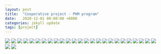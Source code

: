 ```yaml
---
layout: post
title:  "Cooperative project - PHM program"
date:   2020-12-01 00:00:00 +0800
categories: jekyll update
tags: [project]
---
```

![](https://github.com/nshawn4675/nshawn4675.github.io/blob/master/_pic/PHM_program_01.jpg?raw=true)
![](https://github.com/nshawn4675/nshawn4675.github.io/blob/master/_pic/PHM_program_02.jpg?raw=true)
![](https://github.com/nshawn4675/nshawn4675.github.io/blob/master/_pic/PHM_program_03.jpg?raw=true)
![](https://github.com/nshawn4675/nshawn4675.github.io/blob/master/_pic/PHM_program_04.jpg?raw=true)
![](https://github.com/nshawn4675/nshawn4675.github.io/blob/master/_pic/PHM_program_05.jpg?raw=true)
![](https://github.com/nshawn4675/nshawn4675.github.io/blob/master/_pic/PHM_program_06.jpg?raw=true)
![](https://github.com/nshawn4675/nshawn4675.github.io/blob/master/_pic/PHM_program_07.jpg?raw=true)
![](https://github.com/nshawn4675/nshawn4675.github.io/blob/master/_pic/PHM_program_08.jpg?raw=true)
![](https://github.com/nshawn4675/nshawn4675.github.io/blob/master/_pic/PHM_program_09.jpg?raw=true)
![](https://github.com/nshawn4675/nshawn4675.github.io/blob/master/_pic/PHM_program_10.jpg?raw=true)
![](https://github.com/nshawn4675/nshawn4675.github.io/blob/master/_pic/PHM_program_11.jpg?raw=true)
![](https://github.com/nshawn4675/nshawn4675.github.io/blob/master/_pic/PHM_program_12.jpg?raw=true)
![](https://github.com/nshawn4675/nshawn4675.github.io/blob/master/_pic/PHM_program_13.jpg?raw=true)
![](https://github.com/nshawn4675/nshawn4675.github.io/blob/master/_pic/PHM_program_14.jpg?raw=true)
![](https://github.com/nshawn4675/nshawn4675.github.io/blob/master/_pic/PHM_program_15.jpg?raw=true)
![](https://github.com/nshawn4675/nshawn4675.github.io/blob/master/_pic/PHM_program_16.jpg?raw=true)
![](https://github.com/nshawn4675/nshawn4675.github.io/blob/master/_pic/PHM_program_17.jpg?raw=true)
![](https://github.com/nshawn4675/nshawn4675.github.io/blob/master/_pic/PHM_program_18.jpg?raw=true)
![](https://github.com/nshawn4675/nshawn4675.github.io/blob/master/_pic/PHM_program_19.jpg?raw=true)
![](https://github.com/nshawn4675/nshawn4675.github.io/blob/master/_pic/PHM_program_20.jpg?raw=true)
![](https://github.com/nshawn4675/nshawn4675.github.io/blob/master/_pic/PHM_program_21.jpg?raw=true)
![](https://github.com/nshawn4675/nshawn4675.github.io/blob/master/_pic/PHM_program_22.jpg?raw=true)
![](https://github.com/nshawn4675/nshawn4675.github.io/blob/master/_pic/PHM_program_23.jpg?raw=true)
![](https://github.com/nshawn4675/nshawn4675.github.io/blob/master/_pic/PHM_program_24.jpg?raw=true)
![](https://github.com/nshawn4675/nshawn4675.github.io/blob/master/_pic/PHM_program_25.jpg?raw=true)
![](https://github.com/nshawn4675/nshawn4675.github.io/blob/master/_pic/PHM_program_26.jpg?raw=true)
![](https://github.com/nshawn4675/nshawn4675.github.io/blob/master/_pic/PHM_program_27.jpg?raw=true)